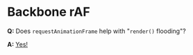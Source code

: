 Backbone rAF
============

**Q:** Does `requestAnimationFrame` help with "`render()` flooding"?

**A:** [Yes!](http://narfdotpl.github.io/backbone-raf)
